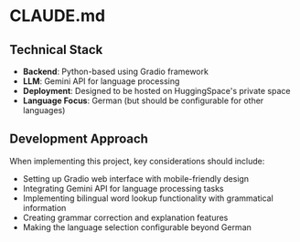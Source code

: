 # CLAUDE.md

## Technical Stack

- **Backend**: Python-based using Gradio framework
- **LLM**: Gemini API for language processing
- **Deployment**: Designed to be hosted on HuggingSpace's private space
- **Language Focus**: German (but should be configurable for other languages)

## Development Approach

When implementing this project, key considerations should include:
- Setting up Gradio web interface with mobile-friendly design
- Integrating Gemini API for language processing tasks
- Implementing bilingual word lookup functionality with grammatical information
- Creating grammar correction and explanation features
- Making the language selection configurable beyond German
